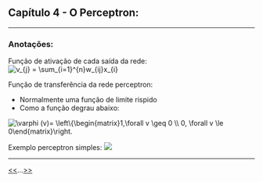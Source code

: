 ## Capítulo 4 - O Perceptron:

<hr>

### Anotações:
Função de ativação de cada saída da rede:
<img src="https://latex.codecogs.com/svg.image?v_{j}&space;=&space;\sum_{i=1}^{n}w_{ij}x_{i}" title="v_{j} = \sum_{i=1}^{n}w_{ij}x_{i}" />

Função de transferência da rede perceptron:
 * Normalmente uma função de limite rispido
 * Como a função degrau abaixo:
<img src="https://latex.codecogs.com/svg.image?\varphi&space;(v)=&space;\left\{\begin{matrix}1,\forall&space;v&space;\geq&space;0&space;\\&space;0,&space;\forall&space;v&space;\le&space;0\end{matrix}\right." title="\varphi (v)= \left\{\begin{matrix}1,\forall v \geq 0 \\ 0, \forall v \le 0\end{matrix}\right." /> 

Exemplo perceptron simples:
<img src="https://matlabgeeks.com/wp-content/uploads/2011/05/Perceptron.bmp">


<hr>

[<<]("../q03/")...[>>]("../q05/")